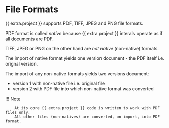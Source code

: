 # File Formats


{{ extra.project }} supports PDF, TIFF, JPEG and PNG file formats.

PDF format is called *native* because {{ extra.project }} interals operate
as if all documents are PDF.

TIFF, JPEG or PNG on the other hand are *not native* (non-native) formats.

The import of native format yields one version document - the PDF itself i.e.
orignal version.

The import of any non-native formats yields two versions document:

- version 1 with non-native file i.e. original file
- version 2 with PDF file into which non-native format was converted


!!! Note

        At its core {{ extra.project }} code is written to work with PDF files only.
        All other files (non-natives) are converted, on import, into PDF format.
